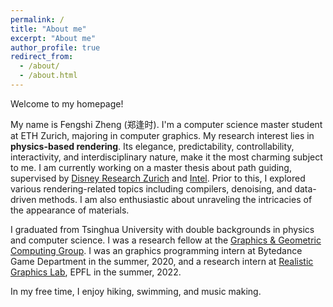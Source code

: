 ```yaml
---
permalink: /
title: "About me"
excerpt: "About me"
author_profile: true
redirect_from: 
  - /about/
  - /about.html
---
```


Welcome to my homepage! 

My name is Fengshi Zheng (郑逢时). I'm a computer science master student at ETH Zurich, majoring in computer graphics. My research interest lies in **physics-based rendering**. Its elegance, predictability, controllability, interactivity, and interdisciplinary nature, make it the most charming subject to me. I am currently working on a master thesis about path guiding, supervised by [Disney Research Zurich](https://studios.disneyresearch.com/) and [Intel](https://www.intel.com/content/www/us/en/research/overview.html). Prior to this, I explored various rendering-related topics including compilers, denoising, and data-driven methods. I am also enthusiastic about unraveling the intricacies of the appearance of materials.

I graduated from Tsinghua University with double backgrounds in physics and computer science. I was a research fellow at the [Graphics & Geometric Computing Group](https://cg.cs.tsinghua.edu.cn/). I was an graphics programming intern at Bytedance Game Department in the summer, 2020, and a research intern at [Realistic Graphics Lab](https://rgl.epfl.ch/), EPFL in the summer, 2022.

In my free time, I enjoy hiking, swimming, and music making.
